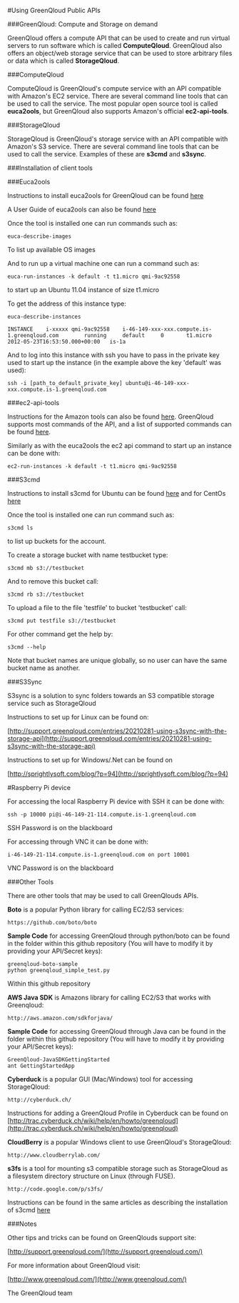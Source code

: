 #Using GreenQloud Public APIs

###GreenQloud: Compute and Storage on demand

GreenQloud offers a compute API that can be used to create and run virtual servers to run software which is called **ComputeQloud**.
GreenQloud also offers an object/web storage service that can be used to store arbitrary files or data which is called **StorageQloud**.

###ComputeQloud

ComputeQloud is GreenQloud's compute service with an API compatible with Amazon's EC2 service. There are several command line tools that can be used to call the service. The most popular open source tool is called **euca2ools**, but GreenQloud also supports Amazon's official **ec2-api-tools**.

###StorageQloud

StorageQloud is GreenQloud's storage service with an API compatible with Amazon's S3 service. There are several command line tools that can be used to call the service. Examples of these are **s3cmd** and **s3sync**.

###Installation of client tools

###Euca2ools

Instructions to install euca2ools for GreenQloud can be found [here](http://support.greenqloud.com/entries/20020852-using-greenqloud-s-compute-api)

A User Guide of euca2ools can also be found [here](http://open.eucalyptus.com/wiki/Euca2oolsGuide_v1.3)

Once the tool is installed one can run commands such as:

	euca-describe-images
	
To list up available OS images

And to run up a virtual machine one can run a command such as:

	euca-run-instances -k default -t t1.micro qmi-9ac92558

to start up an Ubuntu 11.04 instance of size t1.micro

To get the address of this instance type:

	euca-describe-instances
	
	INSTANCE	i-xxxxx	qmi-9ac92558	i-46-149-xxx-xxx.compute.is-1.greenqloud.com		running 	default 	0 	 	t1.micro 	2012-05-23T16:53:50.000+00:00 	is-1a

And to log into this instance with ssh you have to pass in the private key used to start up the instance (in the example above the key 'default' was used):

	ssh -i [path_to_default_private_key] ubuntu@i-46-149-xxx-xxx.compute.is-1.greenqloud.com

###ec2-api-tools

Instructions for the Amazon tools can also be found [here](http://support.greenqloud.com/entries/20020852-using-greenqloud-s-compute-api). GreenQloud supports most commands of the API, and a list of supported commands can be found [here](http://support.greenqloud.com/entries/20182286-supported-commands-for-the-compute-api).

Similarly as with the euca2ools the ec2 api command to start up an instance  can be done with:

	ec2-run-instances -k default -t t1.micro qmi-9ac92558


###S3cmd

Instructions to install s3cmd for Ubuntu can be found [here](http://support.greenqloud.com/entries/20176218-using-s3cmd-and-s3fs-with-the-storage-api-ubuntu-11-04) and for CentOs [here](http://support.greenqloud.com/entries/20177662-using-s3cmd-and-s3fs-with-the-storage-api-centos-5-6)

Once the tool is installed one can run command such as:

	s3cmd ls
	
to list up buckets for the account.

To create a storage bucket with name testbucket type:

	s3cmd mb s3://testbucket
	
And to remove this bucket call:

	s3cmd rb s3://testbucket

To upload a file to the file 'testfile' to bucket 'testbucket' call:

	s3cmd put testfile s3://testbucket

For other command get the help by:

	s3cmd --help

Note that bucket names are unique globally, so no user can have the same bucket name as another.

###S3Sync

S3sync is a solution to sync folders towards an S3 compatible storage service such as StorageQloud

Instructions to set up for Linux can be found on:

[http://support.greenqloud.com/entries/20210281-using-s3sync-with-the-storage-api](http://support.greenqloud.com/entries/20210281-using-s3sync-with-the-storage-api)

Instructions to set up for Windows/.Net can be found on

[http://sprightlysoft.com/blog/?p=94](http://sprightlysoft.com/blog/?p=94)


#Raspberry Pi device

For accessing the local Raspberry Pi device with SSH it can be done with:

	ssh -p 10000 pi@i-46-149-21-114.compute.is-1.greenqloud.com
	
SSH Password is on the blackboard
	
For accessing through VNC it can be done with:

	i-46-149-21-114.compute.is-1.greenqloud.com on port 10001

VNC Password is on the blackboard
	

###Other Tools

There are other tools that may be used to call GreenQlouds APIs. 

**Boto** is a popular Python library for calling EC2/S3 services:

	https://github.com/boto/boto
	
**Sample Code** for accessing GreenQloud through python/boto can be found in the folder within this github repository (You will have to modify it by providing your API/Secret keys):

	greenqloud-boto-sample
	python greenqloud_simple_test.py
	
Within this github repository

**AWS Java SDK** is Amazons library for calling EC2/S3 that works with Greenqloud:

	http://aws.amazon.com/sdkforjava/
	
**Sample Code** for accessing GreenQloud through Java can be found in the folder within this github repository (You will have to modify it by providing your API/Secret keys):

	GreenQloud-JavaSDKGettingStarted
	ant GettingStartedApp


**Cyberduck** is a popular GUI (Mac/Windows) tool for accessing StorageQloud:

	http://cyberduck.ch/
	
Instructions for adding a GreenQloud Profile in Cyberduck can be found on [http://trac.cyberduck.ch/wiki/help/en/howto/greenqloud](http://trac.cyberduck.ch/wiki/help/en/howto/greenqloud)

**CloudBerry** is a popular Windows client to use GreenQloud's StorageQloud:

	http://www.cloudberrylab.com/

**s3fs** is a tool for mounting s3 compatible storage such as StorageQloud as a filesystem directory structure on Linux (through FUSE).

	http://code.google.com/p/s3fs/

Instructions can be found in the same articles as describing the installation of s3cmd [here](http://support.greenqloud.com/entries/20176218-using-s3cmd-and-s3fs-with-the-storage-api-ubuntu-11-04)



###Notes

Other tips and tricks can be found on GreenQlouds support site:

[http://support.greenqloud.com/](http://support.greenqloud.com/)

For more information about GreenQloud visit:

[http://www.greenqloud.com/](http://www.greenqloud.com/)


The GreenQloud team

